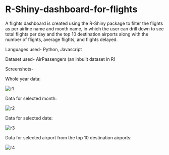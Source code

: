 # R-Shiny-dashboard-for-flights

A flights dashboard is created using the R-Shiny package to filter the flights as per airline name and month name, in which the user can drill down to see total flights per day and the top 10 destination airports along with the number of flights, average flights, and flights delayed.

Languages used- Python, Javascript


Dataset used- AirPassengers (an inbuilt dataset in R)


Screenshots-


Whole year data: 


![r1](https://github.com/Shreya-Chinchane/R-Shiny-dashboard-for-flights/assets/53463113/939f73a1-3ff0-4248-aad5-d29a71551cad)


Data for selected month:


![r2](https://github.com/Shreya-Chinchane/R-Shiny-dashboard-for-flights/assets/53463113/69347db3-063b-477d-b176-4e70b3eb9b84)



Data for selected date:


![r3](https://github.com/Shreya-Chinchane/R-Shiny-dashboard-for-flights/assets/53463113/fbbb172c-65e3-44a1-a40d-e3f28f34ae4a)


Data for selected airport from the top 10 destination airports:


![r4](https://github.com/Shreya-Chinchane/R-Shiny-dashboard-for-flights/assets/53463113/f3e8a74d-1ab8-4456-b935-11bb2ddbb6d0)

